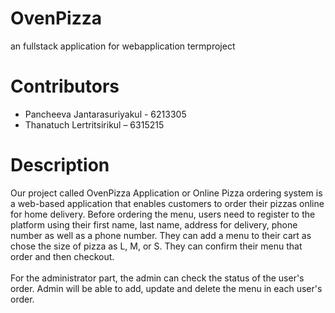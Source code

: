 # OvenPizza
an fullstack application for webapplication termproject

# Contributors
- Pancheeva Jantarasuriyakul - 6213305
- Thanatuch Lertritsirikul – 6315215

# Description
Our project called OvenPizza Application or Online Pizza ordering system is a web-based application that enables customers to order their pizzas online for home delivery. Before ordering the menu, users need to register to the platform using their first name, last name, address for delivery, phone number as well as a phone number. They can add a menu to their cart as chose the size of pizza as L, M, or S. They can confirm their menu that order and then checkout. 
<br />
<br />
For the administrator part, the admin can check the status of the user's order. Admin will be able to add, update and delete the menu in each user's order.
